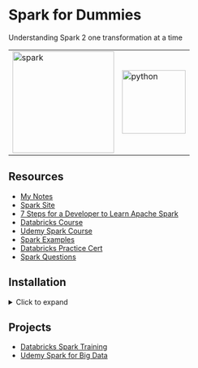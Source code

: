 # Spark for Dummies
Understanding Spark 2 one transformation at a time

<table>
    <tr>
        <td>
            <img src="https://spark.apache.org/images/spark-logo-trademark.png" alt="spark" width="200">
        </td>
        <td>
            <img src="https://www.python.org/static/opengraph-icon-200x200.png" alt="python" width="125">
        </td>
    </tr>
</table>

## Resources

* [My Notes](./Everything.md)
* [Spark Site](https://spark.apache.org/)
* [7 Steps for a Developer to Learn Apache Spark](https://pages.databricks.com/rs/094-YMS-629/images/7-steps-for-a-developer-to-learn-apache-spark.pdf?mkt_tok=eyJpIjoiTlRZM05EYzNOakF6WmpaayIsInQiOiJOXC9lQTdEdVhmQllRQ2pJREJMdEZuVFFBXC9COXdjSnUyd1k2aTRKUkZIeUFsUHpHXC9tRitBQzZybmdXRm95U1dpWm80aEFmK2FaQ3ByRzVvUTZPY1RQTkk4WUtRdUszVHlKaE5ZUW5kWlBvaUVwUmtiZTk5NE53Nk03Q1wvemJWbzUifQ%3D%3D)
* [Databricks Course](https://databricks.com/training/instructor-led-training/courses/apache-spark-overview)
* [Udemy Spark Course](https://www.udemy.com/course/spark-and-python-for-big-data-with-pyspark)
* [Spark Examples](https://spark.apache.org/examples.html)
* [Databricks Practice Cert](https://databricks-prod-cloudfront.cloud.databricks.com/public/793177bc53e528530b06c78a4fa0e086/0/6221173/100020/latest.html)
* [Spark Questions](https://www.dezyre.com/article/top-50-spark-interview-questions-and-answers-for-2018/208)

## Installation

<details>
  <summary> Click to expand </summary>
    
Setup spark by running:   

    bin/installSpark.sh


Install python3:   

    sudo apt install pip3-python


Install python3 libs:   

    pip3 install jupyter py4j

</details>

## Projects

* [Databricks Spark Training](projects/databricks)
* [Udemy Spark for Big Data](projects/udemy)
